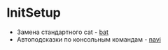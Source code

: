 # InitSetup



* Замена стандартного cat  - [bat](https://github.com/sharkdp/bat)
* Автоподсказки по консольным командам - [navi](https://github.com/denisidoro/navi#using-homebrew-or-linuxbrew)